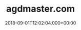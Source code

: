 ---
# GLOBAL 
layout: casestudy
page_type: casestudy
title: agdmaster.com
published: true
links_visible: true

#SEO
seo_title:  Case Study Agdmaster.com | Sklep Online Oferujący AGD i RTV
seo_description: |-
  Prosty, przejrzysty i atrakcyjny sklep internetowy z wyposażeniem AGD i RTV 💻 Zobacz jak wyglądała realizacja projektu  z dużą ilością produktów.
main_keywords:
  - sklep intternetowy agdmaster.com

#HREFLANGS
display_hreflangs: false
hreflangs:

#MENU 
top_line:
  menu_title: agdmaster.com
  cta_title:

#SETTINGS
show_contact_in_footer: true

# CASESTUDY layout
cta_buttons:
  - name: Wyceń podobny projekt
    link: /kontakt.html
  - name: Wyceń podobny projekt
    link: /kontakt.html
testimonial_on_index: false
casestudy_on_index: false
cta: Poznaj szczegóły realizacji sklepu


date: 2018-09-01T12:02:04.000+00:00


intro: 
  title: <strong>Proste zakupy</strong> bez konieczności rejestracji. Nowoczesny design i duży wybór produktów
  content: |-
    Funkcjonalny i spersonalizowany sklep internetowy w którym zgromadzony jest bardzo duży asortyment. Atrakcyjny design i brak konieczności tworzenia konta w celu dokonania zakupu zachęcają klientów do skorzystania z oferty.

    
header:
  title:  <strong>Proste zakupy</strong> bez konieczności rejestracji. Nowoczesny design i duży wybór produktów
  intro: |-
    Założeniem projektu było stworzenie funkcjonalnego, spersonalizowanego sklepu internetowego. Główny cel stanowiło uruchomienie platformy, w której użytkownik będzie mógł dokonać zakupu bez konieczności rejestracji i tworzenia konta. Ponadto w jednym miejscu zgromadzony został bogaty asortyment w postaci sprzętów i części do urządzeń z branży AGD i RTV. Tworząc sklep internetowy, postawiliśmy również na profesjonalny i atrakcyjny dla klienta design. 
  main_photo: /uploads/agdmaster-OG-image.jpg


screens:
  mobile_1:
    img: /uploads/casestudy-agdmaster-mobile.jpg
    cover: /uploads/casestudy-agdmaster-mobile-cover.jpg
    alt:
  desktop_1:
    img: /uploads/casestudy-agdmaster-desktop.jpg
    cover: /uploads/casestudy-agdmaster-desktop-cover.jpg
    alt:
colors:
  main: "223B4E"
  devices_border: "FFFFFF"


company: agdmaster.com
company_logo: /uploads/logo-agdmaster.svg
watermark: /uploads/agdmaster-watermark.svg

customer_opinion:
  person: Przemysław Strzałka
  position: CTO 
  photo: /uploads/przemyslaw-strzalka.jpg
  quotation: |-
    Nasza firma ceni sobie zasadę - jeżeli pracować to tylko z najlepszymi. W myśl tego hasła nawiązaliśmy współpracę z Projets. Zastosowane przez zespół rozwiązania przyczyniły się do stworzenia nowoczesnego, a jednocześnie przyjaznego użytkownikowi sklepu. Oprócz wykonanego projektu specjaliści zapewniają także pełne wsparcie dla naszego serwisu. Mamy nadzieję, że kolejne wspólne projekty przed nami.
  quotation_small: |-
    Zastosowane przez zespół rozwiązania przyczyniły się do stworzenia nowoczesnego, a jednocześnie przyjaznego użytkownikowi sklepu. Oprócz wykonanego projektu specjaliści zapewniają także pełne wsparcie dla naszego serwisu.
  quotation_sentence: Oprócz wykonanego projektu specjaliści zapewniają także pełne wsparcie dla naszego serwisu


project_categories:
  - _services/sklepy-internetowe.md
  - _services/aplikacje-internetowe.md
project_technologies:
  - _technologies/elastic-search.md
  - _technologies/react-js.md
  - _technologies/ruby-on-rails.md
project_range:
  - back-end
  - front-end
  - design
  
steps:
- name: Wyzwania
  icon: /uploads/graphic-challenges.svg
  desc:  |-
    {:.list.list-positive}
    * Stworzenie platformy z dużą ilością produktów i ich wariantów oraz przejrzystym procesem zakupowym.
    * Integracja sklepu z różnymi serwisami zewnętrznymi (np. Ceneo) i możliwość dodawania promocji.
    * Opracowanie projektu graficznego spójnego z identyfikacją wizualną firmy.
- name: Proces
  icon: /uploads/graphic-process.svg
  desc:  |-
    {:.list.list-positive}
    * Stworzenie szybkiej i funkcjonalnej strony z wykorzystaniem Spree Commerce i ElasticSearch.
    * Testowanie użyteczności platformy i płynności przemieszczania się po niej.
    * Zaprojektowanie przejrzystej koncepcji graficznej i stylesuide odnoszących się do branży firmy.
- name: Rezultaty
  icon: /uploads/graphic-result.svg
  desc:  |-
    {:.list.list-positive}
    * Możliwość zarządzania nieograniczoną liczbą produktów w wielu wariantach.
    * Integracja z systemami zewnętrznymi i sprawna organizacja procesów logistycznych.
    * Optymalizacja strony pod duże ilości contentu - głównie w sekcjach Blog i Instrukcje obsługi.


presentation:
  -
    graphic: /uploads/casestudy-agdmaster-pic-1.jpg
    graphic_title:  
    graphic_full_width: true
    graphic_size: 1
    content:  |-
      Poniżej zaprezentowane zostały najważniejsze sekcje, które wpływają na funkcjonalność platformy. Ich wdrożenie przekłada się na procesy zakupowe klientów, dzięki czemu możliwe jest osiągnięcie przewagi konkurencyjnej przez firmę.
    content_size: 4
  -
    graphic:  /uploads/casestudy-agdmaster-pic-2.jpg
    graphic_title: 
    graphic_full_width: true
    graphic_size: 2
    content:  |-
      ## Karta produktu
      Właściwie skonfigurowana karta produktu to podstawa sukcesu każdego sklepu internetowego. Uwzględnienie pewnych funkcji przekłada się nie tylko na zadowolenie klientów, ale także na wyniki wyszukiwania w kontekście algorytmów przeglądarek. Dzięki wykorzystaniu odpowiednich technologii możliwe jest spersonalizowanie prezentacji produktu do wymagań konkretnej branży. Sam wygląd karty produktu ma również wpływ na decyzje zakupowe klienta oraz fakt, czy doda go do koszyka.
    content_size: 4
  -
    graphic:  /uploads/casestudy-agdmaster-pic-3.jpg
    graphic_title: 
    graphic_full_width: true
    graphic_size: 3
    content:  |-
      ## Wyszukiwarka
      Opcja wyszukiwania produktów to jedna z kluczowych funkcji. Na tym poziomie liczy się szybkość, skuteczność i użyteczność. Sklepowa wyszukiwarka powinna być także odporna na błędy, a w razie konieczności podpowiadać użytkownikowi dostępne rozwiązania. Możliwość wyszukiwania nawet w sytuacji błędnie wpisanej frazy i korekta  - to rozwiązania, które udało nam się zrealizować w projekcie. W tym przypadku wykorzystana została implementacja mechanizmu korekcji błędu.
    content_size: 4
  -
    graphic:  /uploads/casestudy-agdmaster-pic-4.jpg
    graphic_title: 
    graphic_full_width: true
    graphic_size: 4
    content:  |-
      ## Poradniki
      Szybki dostęp do informacji związanych z użytkowaniem produktów, serwisowaniem, czy naprawami to ogromne ułatwienie dla użytkownika. Właśnie z tego względu powstały takie podstrony jak "Porady" i "Instrukcje obsługi". Pierwsza z nich to sekcja blogowa, gdzie można znaleźć najważniejsze informacje z branży. W drugiej można uzyskać dane dotyczące parametrów technicznych, użytkowania lub montażu.
    content_size: 4
---